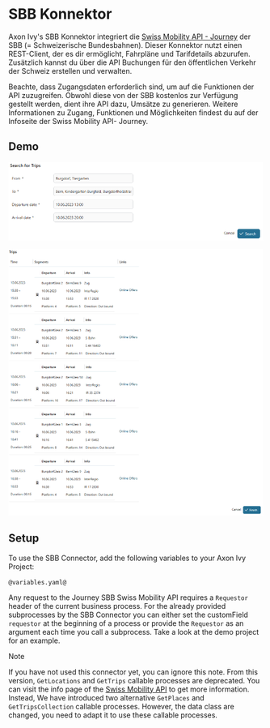 # SBB Konnektor

Axon Ivy's SBB Konnektor integriert die [Swiss Mobility API - Journey](https://developer-int.sbb.ch/apis/smapi-osdm-journey/information) der SBB (= Schweizerische Bundesbahnen). Dieser Konnektor nutzt einen REST-Client, der es dir ermöglicht, Fahrpläne und Tarifdetails abzurufen. Zusätzlich kannst du über die API Buchungen für den  öffentlichen Verkehr der Schweiz erstellen und verwalten.

Beachte, dass Zugangsdaten erforderlich sind, um auf die Funktionen der API zuzugreifen. Obwohl diese von der SBB kostenlos zur Verfügung gestellt werden, dient ihre API dazu, Umsätze zu generieren. Weitere Informationen zu Zugang, Funktionen und Möglichkeiten findest du auf der Infoseite der Swiss Mobility API- Journey.

## Demo

![Search for Trips Form](images/search-for-trips.png)

![Show Trips](images/trips.png)

## Setup

To use the SBB Connector, add the following variables to your Axon Ivy Project:

```
@variables.yaml@
```

Any request to the Journey SBB Swiss Mobility API requires a `Requestor` header of the current business process. For the already provided subprocesses by the SBB Connector you can either set the customField `requestor` at the beginning of a process or provide the `Requestor` as an argument each time you call a subprocess. Take a look at the demo project for an example.

> [!Note]
> If you have not used this connector yet, you can ignore this note.
> From this version, `GetLocations` and `GetTrips` callable processes are deprecated.
> You can visit the info page of the [Swiss Mobility API](https://developer.sbb.ch/apis/b2p/information) to get more information.
> Instead, We have introduced two alternative `GetPlaces` and `GetTripsCollection` callable processes.
> However, the data class are changed, you need to adapt it to use these callable processes.